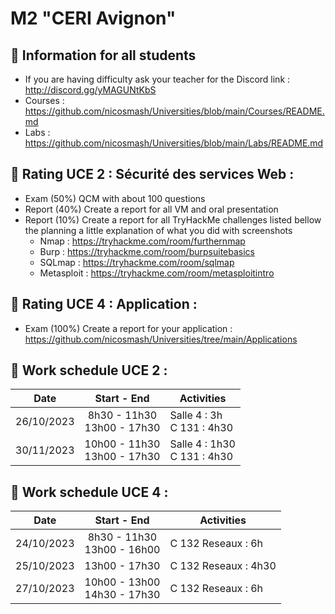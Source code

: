 # M2 "CERI Avignon"

## 📢 Information for all students

* If you are having difficulty ask your teacher for the Discord link : http://discord.gg/yMAGUNtKbS
* Courses : https://github.com/nicosmash/Universities/blob/main/Courses/README.md
* Labs : https://github.com/nicosmash/Universities/blob/main/Labs/README.md

## 📢 Rating UCE 2 : Sécurité des services Web :
* Exam (50%) QCM with about 100 questions
* Report (40%) Create a report for all VM and oral presentation
* Report (10%) Create a report for all TryHackMe challenges listed bellow the planning a little explanation of what you did with screenshots
    * Nmap : https://tryhackme.com/room/furthernmap
    * Burp : https://tryhackme.com/room/burpsuitebasics
    * SQLmap : https://tryhackme.com/room/sqlmap
    * Metasploit : https://tryhackme.com/room/metasploitintro 

## 📢 Rating UCE 4 : Application :
* Exam (100%) Create a report for your application : https://github.com/nicosmash/Universities/tree/main/Applications

## 📢 Work schedule UCE 2 :
| Date  | Start - End |  Activities |
| :---: | :---------: | ------------- |
| 26/10/2023  | 8h30 - 11h30 <br> 13h00 - 17h30  | Salle 4 : 3h <br> C 131 : 4h30 |
| 30/11/2023  | 10h00 - 11h30 <br> 13h00 - 17h30  | Salle 4 : 1h30 <br> C 131 : 4h30 |

## 📢 Work schedule UCE 4 :
| Date  | Start - End |  Activities |
| :---: | :---------: | ------------- |
| 24/10/2023  | 8h30 - 11h30 <br> 13h00 - 16h00  | C 132 Reseaux : 6h |
| 25/10/2023  | 13h00 - 17h30  | C 132 Reseaux : 4h30 |
| 27/10/2023  | 10h00 - 13h00 <br> 14h30 - 17h30  | C 132 Reseaux : 6h |
